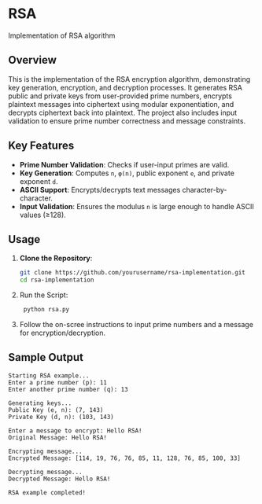 # RSA
Implementation of  RSA algorithm

## Overview
This is the implementation of the RSA encryption algorithm, demonstrating key generation, encryption, and decryption processes. It generates RSA public and private keys from user-provided prime numbers, encrypts plaintext messages into ciphertext using modular exponentiation, and decrypts ciphertext back into plaintext. The project also includes input validation to ensure prime number correctness and message constraints.

## Key Features
- **Prime Number Validation**: Checks if user-input primes are valid.
- **Key Generation**: Computes `n`, `φ(n)`, public exponent `e`, and private exponent `d`.
- **ASCII Support**: Encrypts/decrypts text messages character-by-character.
- **Input Validation**: Ensures the modulus `n` is large enough to handle ASCII values (≥128).

## Usage
1. **Clone the Repository**:
   ```bash
   git clone https://github.com/yourusername/rsa-implementation.git
   cd rsa-implementation

2. Run the Script:
   ```bash
    python rsa.py

3. Follow the on-scree instructions to input prime numbers and a message for encryption/decryption.

## Sample Output
   ```
   Starting RSA example...
   Enter a prime number (p): 11
   Enter another prime number (q): 13
   
   Generating keys...
   Public Key (e, n): (7, 143)
   Private Key (d, n): (103, 143)
   
   Enter a message to encrypt: Hello RSA!
   Original Message: Hello RSA!
   
   Encrypting message...
   Encrypted Message: [114, 19, 76, 76, 85, 11, 128, 76, 85, 100, 33]
   
   Decrypting message...
   Decrypted Message: Hello RSA!
   
   RSA example completed!
